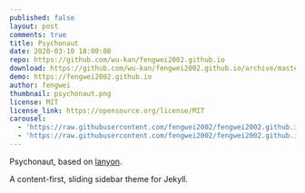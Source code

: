 ```yaml
---
published: false
layout: post
comments: true
title: Psychonaut
date: 2020-03-10 18:00:00
repo: https://github.com/wu-kan/fengwei2002.github.io
download: https://github.com/wu-kan/fengwei2002.github.io/archive/master.zip
demo: https://fengwei2002.github.io
author: fengwei
thumbnail: psychonaut.png
license: MIT
license_link: https://opensource.org/license/MIT
carousel:
  - 'https://raw.githubusercontent.com/fengwei2002/fengwei2002.github.io/master/public/image/template01.png'
  - 'https://raw.githubusercontent.com/fengwei2002/fengwei2002.github.io/master/public/image/template02.png'
---
```


Psychonaut, based on [lanyon](https://github.com/poole/lanyon).

A content-first, sliding sidebar theme for Jekyll.
